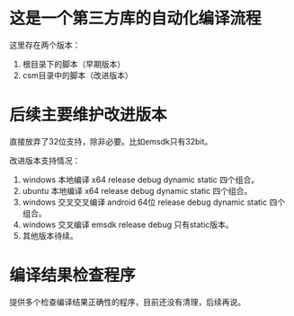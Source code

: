 # 这是一个第三方库的自动化编译流程

这里存在两个版本：

1. 根目录下的脚本（早期版本）
2. csm目录中的脚本（改进版本）



# 后续主要维护改进版本

直接放弃了32位支持，除非必要。比如emsdk只有32bit。

改进版本支持情况：

1. windows 本地编译 x64  release debug dynamic static 四个组合。
2. ubuntu 本地编译 x64  release debug dynamic static 四个组合。
3. windows 交叉交叉编译 android 64位  release debug dynamic static 四个组合。
4. windows 交叉编译 emsdk  release debug 只有static版本。
5. 其他版本待续。



# 编译结果检查程序

提供多个检查编译结果正确性的程序，目前还没有清理，后续再说。





